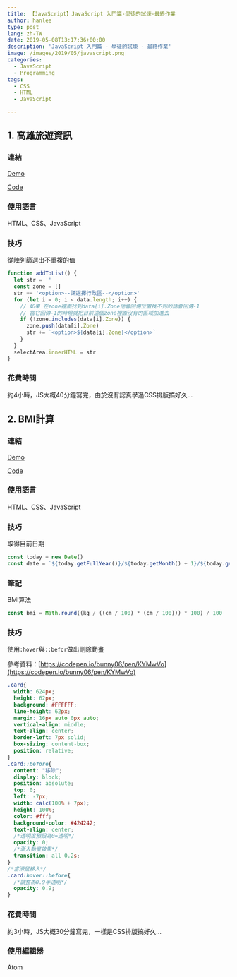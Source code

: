 ```yaml
---
title: 【JavaScript】JavaScript 入門篇-學徒的試煉-最終作業
author: hanlee
type: post
lang: zh-TW
date: 2019-05-08T13:17:36+00:00
description: 'JavaScript 入門篇 - 學徒的試煉 - 最終作業'
image: /images/2019/05/javascript.png
categories:
  - JavaScript
  - Programming
tags:
  - CSS
  - HTML
  - JavaScript

---
```

## 1. 高雄旅遊資訊

### 連結

[Demo][1]

[Code](https://github.com/hannoeru/kaohsiung-travel-information)

### 使用語言

HTML、CSS、JavaScript

### 技巧

從陣列篩選出不重複的值

```js
function addToList() {
  let str = ''
  const zone = []
  str += '<option>--請選擇行政區--</option>'
  for (let i = 0; i < data.length; i++) {
    // 如果 在zone裡面找到data[i].Zone他會回傳位置找不到的話會回傳-1
    // 當它回傳-1的時候就把目前這個zone裡面沒有的區域加進去
    if (!zone.includes(data[i].Zone)) {
      zone.push(data[i].Zone)
      str += `<option>${data[i].Zone}</option>`
    }
  }
  selectArea.innerHTML = str
}
```

### 花費時間

約4小時，JS大概40分鐘寫完，由於沒有認真學過CSS排版搞好久&#8230;

## 2. BMI計算

### 連結

[Demo](https://hannoeru.github.io/bmi-calculator/)

[Code](https://github.com/hannoeru/bmi-calculator)

### 使用語言

HTML、CSS、JavaScript

### 技巧

取得目前日期

```js
const today = new Date()
const date = `${today.getFullYear()}/${today.getMonth() + 1}/${today.getDate()}`
```

### 筆記

BMI算法

```js
const bmi = Math.round((kg / ((cm / 100) * (cm / 100))) * 100) / 100
```

### 技巧

使用`:hover`與`::befor`做出刪除動畫

參考資料：[https://codepen.io/bunny06/pen/KYMwVo](https://codepen.io/bunny06/pen/KYMwVo)

```css
.card{
  width: 624px;
  height: 62px;
  background: #FFFFFF;
  line-height: 62px;
  margin: 16px auto 0px auto;
  vertical-align: middle;
  text-align: center;
  border-left: 7px solid;
  box-sizing: content-box;
  position: relative;
}
.card::before{
  content: "移除";
  display: block;
  position: absolute;
  top: 0;
  left: -7px;
  width: calc(100% + 7px);
  height: 100%;
  color: #fff;
  background-color: #424242;
  text-align: center;
  /*透明度預設為0=透明*/
  opacity: 0;
  /*漸入動畫效果*/
  transition: all 0.2s;
}
/*當滑鼠移入*/
.card:hover::before{
  /*調整為0.9半透明*/
  opacity: 0.9;
}
```

### 花費時間

約3小時，JS大概30分鐘寫完，一樣是CSS排版搞好久&#8230;

### 使用編輯器

Atom

 [1]: https://hannoeru.github.io/kaohsiung-travel-information/
